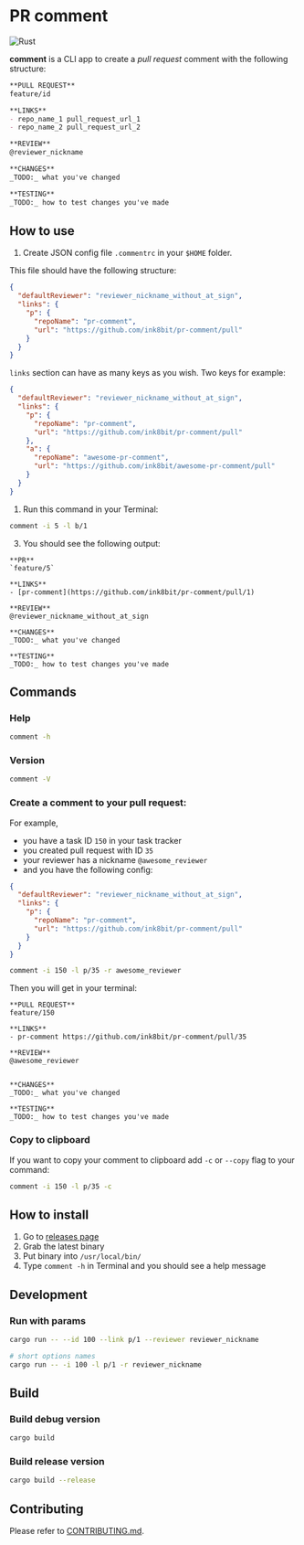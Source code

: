 # PR comment

![Rust](https://github.com/ink8bit/pr-comment/workflows/Rust/badge.svg)

**comment** is a CLI app to create a *pull request* comment with the following structure:

```md
**PULL REQUEST**
feature/id

**LINKS**
- repo_name_1 pull_request_url_1
- repo_name_2 pull_request_url_2

**REVIEW**
@reviewer_nickname

**CHANGES**
_TODO:_ what you've changed

**TESTING**
_TODO:_ how to test changes you've made
```

## How to use

1. Create JSON config file `.commentrc` in your `$HOME` folder.

This file should have the following structure:

```json
{
  "defaultReviewer": "reviewer_nickname_without_at_sign",
  "links": {
    "p": {
      "repoName": "pr-comment",
      "url": "https://github.com/ink8bit/pr-comment/pull"
    }
  }
}
```

`links` section can have as many keys as you wish. Two keys for example:

```json
{
  "defaultReviewer": "reviewer_nickname_without_at_sign",
  "links": {
    "p": {
      "repoName": "pr-comment",
      "url": "https://github.com/ink8bit/pr-comment/pull"
    },
    "a": {
      "repoName": "awesome-pr-comment",
      "url": "https://github.com/ink8bit/awesome-pr-comment/pull"
    }
  }
}
```


1. Run this command in your Terminal:

```sh
comment -i 5 -l b/1
```

3. You should see the following output:

```
**PR**
`feature/5`

**LINKS**
- [pr-comment](https://github.com/ink8bit/pr-comment/pull/1)

**REVIEW**
@reviewer_nickname_without_at_sign

**CHANGES**
_TODO:_ what you've changed

**TESTING**
_TODO:_ how to test changes you've made
```

## Commands

### Help

```sh
comment -h
```

### Version

```sh
comment -V
```

### Create a comment to your pull request:

For example,
- you have a task ID `150` in your task tracker
- you created pull request with ID `35`
- your reviewer has a nickname `@awesome_reviewer`
- and you have the following config:

```json
{
  "defaultReviewer": "reviewer_nickname_without_at_sign",
  "links": {
    "p": {
      "repoName": "pr-comment",
      "url": "https://github.com/ink8bit/pr-comment/pull"
    }
  }
}
```

```sh
comment -i 150 -l p/35 -r awesome_reviewer
```

Then you will get in your terminal:

```
**PULL REQUEST**
feature/150

**LINKS**
- pr-comment https://github.com/ink8bit/pr-comment/pull/35

**REVIEW**
@awesome_reviewer


**CHANGES**
_TODO:_ what you've changed

**TESTING**
_TODO:_ how to test changes you've made
```

### Copy to clipboard

If you want to copy your comment to clipboard add `-c` or `--copy` flag to your command:

```sh
comment -i 150 -l p/35 -c
```

## How to install

1. Go to [releases page](https://github.com/ink8bit/pr-comment/releases)
2. Grab the latest binary
3. Put binary into `/usr/local/bin/`
4. Type `comment -h` in Terminal and you should see a help message

## Development

### Run with params

```sh
cargo run -- --id 100 --link p/1 --reviewer reviewer_nickname

# short options names
cargo run -- -i 100 -l p/1 -r reviewer_nickname
```

## Build

### Build debug version

```sh
cargo build
```

### Build release version

```sh
cargo build --release
```

## Contributing

Please refer to [CONTRIBUTING.md](/.github/CONTRIBUTING.md).
